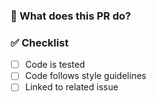 ### 📌 What does this PR do?
<!-- Brief description of changes -->

### ✅ Checklist
- [ ] Code is tested
- [ ] Code follows style guidelines
- [ ] Linked to related issue
